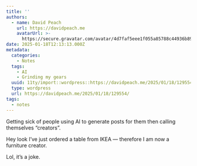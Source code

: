 ```yaml
---
title: ''
authors:
  - name: David Peach
    url: https://davidpeach.me
    avatarUrl: >-
      https://secure.gravatar.com/avatar/4d7faf5eee1f055a85788c44936b8995eaab6dfb004e7854ec747ccb272e91ee?s=96&d=mm&r=g
date: 2025-01-18T12:13:13.000Z
metadata:
  categories:
    - Notes
  tags:
    - AI
    - Grinding my gears
  uuid: 11ty/import::wordpress::https://davidpeach.me/2025/01/18/129554/
  type: wordpress
  url: https://davidpeach.me/2025/01/18/129554/
tags:
  - notes
---
```

Getting sick of people using AI to generate posts for them then calling themselves “creators”.

Hey look I’ve just ordered a table from IKEA — therefore I am now a furniture creator.

Lol, it’s a joke.